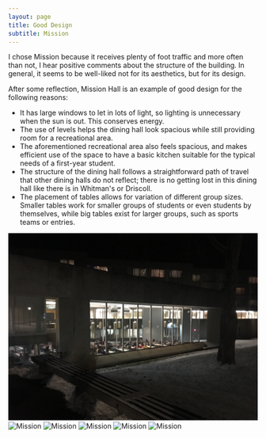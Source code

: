 ```yaml
---
layout: page
title: Good Design
subtitle: Mission
---
```

I chose Mission because it receives plenty of foot traffic and more often than not, I hear positive comments about the structure of the building. In general, it seems to be well-liked not for its aesthetics, but for its design.

After some reflection, Mission Hall is an example of good design for the following reasons:
- It has large windows to let in lots of light, so lighting is unnecessary when the sun is out. This conserves energy.
- The use of levels helps the dining hall look spacious while still providing room for a recreational area.
- The aforementioned recreational area also feels spacious, and makes efficient use of the space to have a basic kitchen suitable for the typical needs of a first-year student.
- The structure of the dining hall follows a straightforward path of travel that other dining halls do not reflect; there is no getting lost in this dining hall like there is in Whitman's or Driscoll.
- The placement of tables allows for variation of different group sizes. Smaller tables work for smaller groups of students or even students by themselves, while big tables exist for larger groups, such as sports teams or entries.

![Mission](./mission/Mission_1.JPG)
![Mission](https://github.com/AlyssaWang/csci376/tree/gh-pages/mission/Mission_2.JPG)
![Mission](https://github.com/AlyssaWang/csci376/tree/gh-pages/mission/Mission_3.JPG)
![Mission](https://github.com/AlyssaWang/csci376/tree/gh-pages/mission/Mission_4.JPG)
![Mission](https://github.com/AlyssaWang/csci376/tree/gh-pages/mission/Mission_5.JPG)
![Mission](https://github.com/AlyssaWang/csci376/tree/gh-pages/mission/Mission_6.JPG)

